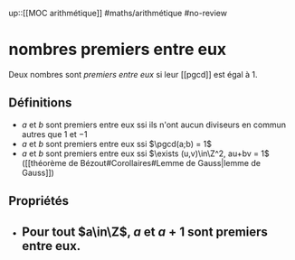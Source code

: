 up::[[MOC arithmétique]]
#maths/arithmétique #no-review 
# nombres premiers entre eux
Deux nombres sont _premiers entre eux_ si leur [[pgcd]] est égal à $1$.

## Définitions
 - $a$ et $b$ sont premiers entre eux ssi ils n'ont aucun diviseurs en commun autres que $1$ et $-1$
 - $a$ et $b$ sont premiers entre eux ssi $\pgcd(a;b) = 1$
 - $a$ et $b$ sont premiers entre eux ssi $\exists (u,v)\in\Z^2, au+bv = 1$ ([[théorème de Bézout#Corollaires#Lemme de Gauss|lemme de Gauss]])

## Propriétés
 - Pour tout $a\in\Z$, $a$ et $a+1$ sont premiers entre eux.
     - 
